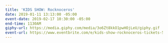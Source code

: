 ```yaml
---
title: 'KIDS SHOW: Rocknoceros'
date: 2019-01-11 13:13:00 -05:00
event-date: 2019-02-17 10:30:00 -05:00
end-time: 1130AM
giphy-url: https://media.giphy.com/media/3o6Zt8kkO1pwHOjLeU/giphy.gif
event-url: https://www.eventbrite.com/e/kids-show-rocknoceros-tickets-54766775901
---
```


